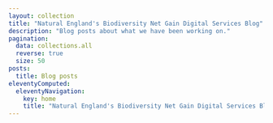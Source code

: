 ```yaml
---
layout: collection
title: "Natural England's Biodiversity Net Gain Digital Services Blog"
description: "Blog posts about what we have been working on."
pagination:
  data: collections.all
  reverse: true
  size: 50
posts:
  title: Blog posts
eleventyComputed:
  eleventyNavigation:
    key: home
    title: "Natural England's Biodiversity Net Gain Digital Services Blog"
---
```

